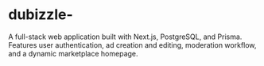 # dubizzle-
A full-stack web application built with Next.js, PostgreSQL, and Prisma.  Features user authentication, ad creation and editing, moderation workflow, and a dynamic marketplace homepage. 
